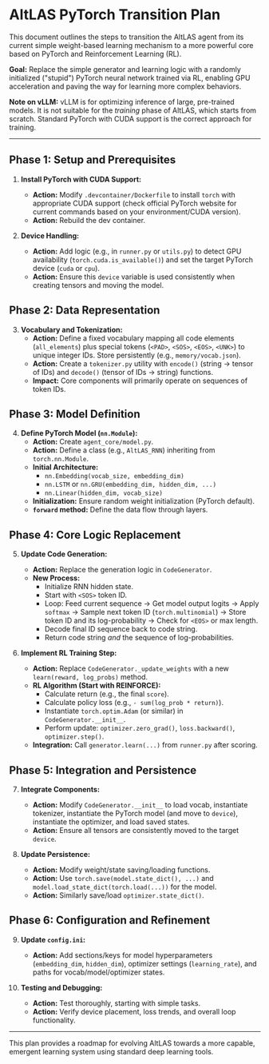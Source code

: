 # AltLAS PyTorch Transition Plan

This document outlines the steps to transition the AltLAS agent from its current simple weight-based learning mechanism to a more powerful core based on PyTorch and Reinforcement Learning (RL).

**Goal:** Replace the simple generator and learning logic with a randomly initialized ("stupid") PyTorch neural network trained via RL, enabling GPU acceleration and paving the way for learning more complex behaviors.

**Note on vLLM:** vLLM is for optimizing inference of large, pre-trained models. It is not suitable for the *training* phase of AltLAS, which starts from scratch. Standard PyTorch with CUDA support is the correct approach for training.

---

## Phase 1: Setup and Prerequisites

1.  **Install PyTorch with CUDA Support:**
    *   **Action:** Modify `.devcontainer/Dockerfile` to install `torch` with appropriate CUDA support (check official PyTorch website for current commands based on your environment/CUDA version).
    *   **Action:** Rebuild the dev container.

2.  **Device Handling:**
    *   **Action:** Add logic (e.g., in `runner.py` or `utils.py`) to detect GPU availability (`torch.cuda.is_available()`) and set the target PyTorch device (`cuda` or `cpu`).
    *   **Action:** Ensure this `device` variable is used consistently when creating tensors and moving the model.

## Phase 2: Data Representation

3.  **Vocabulary and Tokenization:**
    *   **Action:** Define a fixed vocabulary mapping all code elements (`all_elements`) plus special tokens (`<PAD>`, `<SOS>`, `<EOS>`, `<UNK>`) to unique integer IDs. Store persistently (e.g., `memory/vocab.json`).
    *   **Action:** Create a `tokenizer.py` utility with `encode()` (string -> tensor of IDs) and `decode()` (tensor of IDs -> string) functions.
    *   **Impact:** Core components will primarily operate on sequences of token IDs.

## Phase 3: Model Definition

4.  **Define PyTorch Model (`nn.Module`):**
    *   **Action:** Create `agent_core/model.py`.
    *   **Action:** Define a class (e.g., `AltLAS_RNN`) inheriting from `torch.nn.Module`.
    *   **Initial Architecture:**
        *   `nn.Embedding(vocab_size, embedding_dim)`
        *   `nn.LSTM` or `nn.GRU(embedding_dim, hidden_dim, ...)`
        *   `nn.Linear(hidden_dim, vocab_size)`
    *   **Initialization:** Ensure random weight initialization (PyTorch default).
    *   **`forward` method:** Define the data flow through layers.

## Phase 4: Core Logic Replacement

5.  **Update Code Generation:**
    *   **Action:** Replace the generation logic in `CodeGenerator`.
    *   **New Process:**
        *   Initialize RNN hidden state.
        *   Start with `<SOS>` token ID.
        *   Loop: Feed current sequence -> Get model output logits -> Apply `softmax` -> Sample next token ID (`torch.multinomial`) -> Store token ID and its log-probability -> Check for `<EOS>` or max length.
        *   Decode final ID sequence back to code string.
        *   Return code string *and* the sequence of log-probabilities.

6.  **Implement RL Training Step:**
    *   **Action:** Replace `CodeGenerator._update_weights` with a new `learn(reward, log_probs)` method.
    *   **RL Algorithm (Start with REINFORCE):**
        *   Calculate return (e.g., the final `score`).
        *   Calculate policy loss (e.g., `- sum(log_prob * return)`).
        *   Instantiate `torch.optim.Adam` (or similar) in `CodeGenerator.__init__`.
        *   Perform update: `optimizer.zero_grad()`, `loss.backward()`, `optimizer.step()`.
    *   **Integration:** Call `generator.learn(...)` from `runner.py` after scoring.

## Phase 5: Integration and Persistence

7.  **Integrate Components:**
    *   **Action:** Modify `CodeGenerator.__init__` to load vocab, instantiate tokenizer, instantiate the PyTorch model (and move to `device`), instantiate the optimizer, and load saved states.
    *   **Action:** Ensure all tensors are consistently moved to the target `device`.

8.  **Update Persistence:**
    *   **Action:** Modify weight/state saving/loading functions.
    *   **Action:** Use `torch.save(model.state_dict(), ...)` and `model.load_state_dict(torch.load(...))` for the model.
    *   **Action:** Similarly save/load `optimizer.state_dict()`.

## Phase 6: Configuration and Refinement

9.  **Update `config.ini`:**
    *   **Action:** Add sections/keys for model hyperparameters (`embedding_dim`, `hidden_dim`), optimizer settings (`learning_rate`), and paths for vocab/model/optimizer states.

10. **Testing and Debugging:**
    *   **Action:** Test thoroughly, starting with simple tasks.
    *   **Action:** Verify device placement, loss trends, and overall loop functionality.

---

This plan provides a roadmap for evolving AltLAS towards a more capable, emergent learning system using standard deep learning tools.